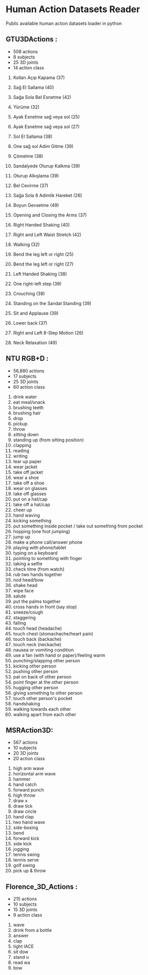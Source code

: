 # Human Action Datasets Reader
Public available human action datasets loader in python

## 	GTU3DActions : 
    
* 508 actions
* 8 subjects
* 25 3D joints
* 14 action class 
        
1.  Kolları Açıp Kapama (37) 
2.  Sağ El Sallama (40)
3.  Sağa Sola Bel Esnetme (42)
4.  Yürüme (32)
5.  Ayak Esnetme sağ veya sol (25)
6.  Ayak Esnetme sağ veya sol (27)
7.  Sol El Sallama (38)
8.  One sağ sol Adim Gitme (39)
9.  Çömelme (38)
10. Sandalyede Oturup Kalkma (39)
11. Oturup Alkışlama (39)
12. Bel Cevirme (37)
13. Sağa Sola 8 Adimlik Hareket (26)
14. Boyun Gevsetme (49)  

1.  Opening and Closing the Arms (37)
2.  Right Handed Shaking (40)
3.  Right and Left Waist Stretch (42)
4.  Walking (32)
5.  Bend the leg left or right (25)
6.  Bend the leg left or right (27)
7.  Left Handed Shaking (38)
8.  One right-left step (39)
9.  Crouching (38)
10. Standing on the Sandal Standing (39)
11. Sit and Applause (39)
12. Lower back (37)
13. Right and Left 8-Step Motion (26)
14. Neck Relaxation (49)          
    
## NTU RGB+D : 

* 56,880 actions
* 17 subjects
* 25 3D joints
* 60 action class 
    
1. drink water
2. eat meal/snack
3. brushing teeth
4. brushing hair
5. drop
6. pickup
7. throw
8. sitting down
9. standing up (from sitting position)
10. clapping
11. reading
12. writing
13. tear up paper
14. wear jacket
15. take off jacket
16. wear a shoe
17. take off a shoe
18. wear on glasses
19. take off glasses
20. put on a hat/cap
21. take off a hat/cap
22. cheer up
23. hand waving
24. kicking something
25. put something inside pocket / take out something from pocket
26. hopping (one foot jumping)
27. jump up
28. make a phone call/answer phone
29. playing with phone/tablet
30. typing on a keyboard
31. pointing to something with finger
32. taking a selfie
33. check time (from watch)
34. rub two hands together
35. nod head/bow
36. shake head
37. wipe face
38. salute
39. put the palms together
40. cross hands in front (say stop)
41. sneeze/cough
42. staggering
43. falling
44. touch head (headache)
45. touch chest (stomachache/heart pain)
46. touch back (backache)
47. touch neck (neckache)
48. nausea or vomiting condition
49. use a fan (with hand or paper)/feeling warm
50. punching/slapping other person
51. kicking other person
52. pushing other person
53. pat on back of other person
54. point finger at the other person
55. hugging other person
56. giving something to other person
57. touch other person's pocket
58. handshaking
59. walking towards each other
60. walking apart from each other  
        
## MSRAction3D:

* 567 actions
* 10  subjects
* 20  3D joints
* 20  action class

1. high arm wave
2. horizontal arm wave
3. hammer
4. hand catch
5. forward punch
6. high throw
7. draw x
8. draw tick
9. draw circle
10. hand clap
11. two hand wave
12. side-boxing
13. bend
14. forward kick
15. side kick
16. jogging
17. tennis swing
18. tennis serve
19. golf swing
20. pick up & throw

## Florence_3D_Actions :

* 215 actions
* 10  subjects
* 15  3D joints
* 9   action class 

1. wave 
2. drink from a bottle
3. answer 
4. clap 
5. tight lACE
6. sit dow
7. stand u
8. read wa
9. bow
